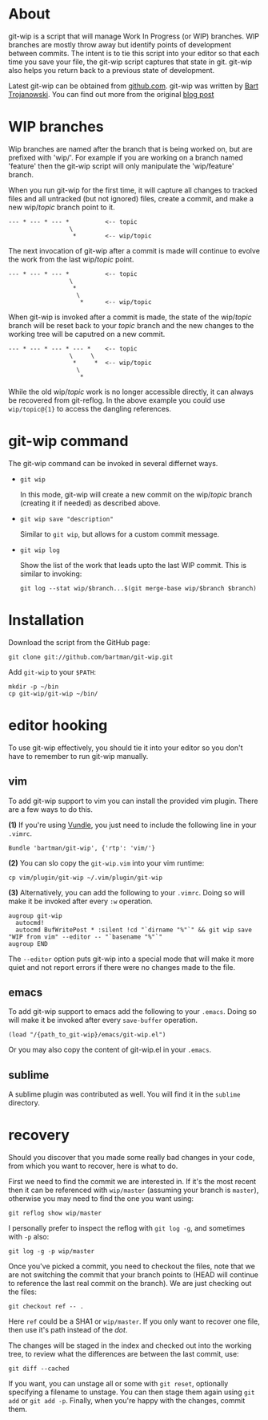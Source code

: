 # About

git-wip is a script that will manage Work In Progress (or WIP) branches.
WIP branches are mostly throw away but identify points of development
between commits.  The intent is to tie this script into your editor so
that each time you save your file, the git-wip script captures that
state in git.  git-wip also helps you return back to a previous state of
development.

Latest git-wip can be obtained from [github.com](http://github.com/bartman/git-wip).
git-wip was written by [Bart Trojanowski](mailto:bart@jukie.net).
You can find out more from the original [blog post](https://web.archive.org/web/20150511105244/http://www.jukie.net:80/bart/blog/save-everything-with-git-wip)

# WIP branches

Wip branches are named after the branch that is being worked on, but are
prefixed with 'wip/'.  For example if you are working on a branch named
'feature' then the git-wip script will only manipulate the 'wip/feature'
branch.

When you run git-wip for the first time, it will capture all changes to
tracked files and all untracked (but not ignored) files, create a
commit, and make a new wip/*topic* branch point to it.

    --- * --- * --- *          <-- topic
                     \
                      *        <-- wip/topic

The next invocation of git-wip after a commit is made will continue to
evolve the work from the last wip/*topic* point.

    --- * --- * --- *          <-- topic
                     \
                      *
                       \
                        *      <-- wip/topic

When git-wip is invoked after a commit is made, the state of the
wip/*topic* branch will be reset back to your *topic* branch and the new
changes to the working tree will be caputred on a new commit.

    --- * --- * --- * --- *    <-- topic
                     \     \
                      *     *  <-- wip/topic
                       \
                        *

While the old wip/*topic* work is no longer accessible directly, it can
always be recovered from git-reflog.  In the above example you could use
`wip/topic@{1}` to access the dangling references.

# git-wip command

The git-wip command can be invoked in several differnet ways.

* `git wip`
  
  In this mode, git-wip will create a new commit on the wip/*topic*
  branch (creating it if needed) as described above.

* `git wip save "description"`
  
  Similar to `git wip`, but allows for a custom commit message.

* `git wip log`
  
  Show the list of the work that leads upto the last WIP commit.  This
  is similar to invoking:
  
  `git log --stat wip/$branch...$(git merge-base wip/$branch $branch)`

# Installation

Download the script from the GitHub page:

    git clone git://github.com/bartman/git-wip.git

Add `git-wip` to your `$PATH`:

    mkdir -p ~/bin
    cp git-wip/git-wip ~/bin/

# editor hooking

To use git-wip effectively, you should tie it into your editor so you
don't have to remember to run git-wip manually.

## vim

To add git-wip support to vim you can install the provided vim plugin.  There
are a few ways to do this.

**(1)** If you're using [Vundle](https://github.com/gmarik/Vundle.vim), you
just need to include the following line in your `.vimrc`.

    Bundle 'bartman/git-wip', {'rtp': 'vim/'}

**(2)** You can slo copy the `git-wip.vim` into your vim runtime:

    cp vim/plugin/git-wip ~/.vim/plugin/git-wip

**(3)** Alternatively, you can add the following to your `.vimrc`.  Doing so
will make it be invoked after every `:w` operation.

    augroup git-wip
      autocmd!
      autocmd BufWritePost * :silent !cd "`dirname "%"`" && git wip save "WIP from vim" --editor -- "`basename "%"`"
    augroup END

The `--editor` option puts git-wip into a special mode that will make it
more quiet and not report errors if there were no changes made to the
file.

## emacs

To add git-wip support to emacs add the following to your `.emacs`. Doing
so will make it be invoked after every `save-buffer` operation.

    (load "/{path_to_git-wip}/emacs/git-wip.el")

Or you may also copy the content of git-wip.el in your `.emacs`.

## sublime

A sublime plugin was contributed as well.  You will find it in the `sublime`
directory.

# recovery

Should you discover that you made some really bad changes in your code,
from which you want to recover, here is what to do.

First we need to find the commit we are interested in.  If it's the most recent
then it can be referenced with `wip/master` (assuming your branch is `master`),
otherwise you may need to find the one you want using:

    git reflog show wip/master

I personally prefer to inspect the reflog with `git log -g`, and sometimes 
with `-p` also:

    git log -g -p wip/master

Once you've picked a commit, you need to checkout the files, note that we are not
switching the commit that your branch points to (HEAD will continue to reference
the last real commit on the branch).  We are just checking out the files:

    git checkout ref -- .

Here `ref` could be a SHA1 or `wip/master`.  If you only want to recover one file,
then use it's path instead of the *dot*.

The changes will be staged in the index and checked out into the working tree, to
review what the differences are between the last commit, use:

    git diff --cached

If you want, you can unstage all or some with `git reset`, optionally specifying a
filename to unstage.  You can then stage them again using `git add` or `git add -p`.
Finally, when you're happy with the changes, commit them.


<!-- vim: set ft=markdown -->
